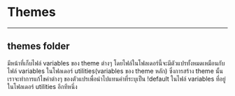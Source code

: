 # Themes
---

## themes folder
มีหน้าที่เก็บไฟล์ variables ของ theme ต่างๆ โดยไฟล์ในโฟลเดอร์นี้จะมีตัวแปรทั้งหมดเหมือนกับไฟล์ variables ในโฟลเดอร์ utilities(variables ของ theme หลัก)
ซึ่งการสร้าง theme นั้น เราจะทำการแก้ไขค่าต่างๆ ของตัวแปรเพื่อนำไปแทนค่าที่ระบุเป็น !default ในไฟล์ variables ที่อยู่ในโฟลเดอร์ utilities อีกทีหนึ่ง
